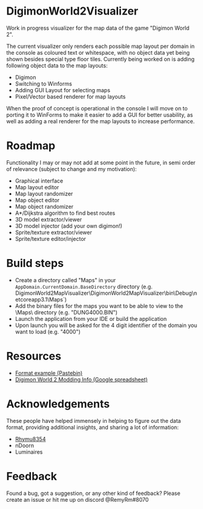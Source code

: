 # DigimonWorld2Visualizer

Work in progress visualizer for the map data of the game "Digimon World 2".

The current visualizer only renders each possible map layout per domain in the console as coloured text or whitespace, with no object data yet being shown besides special type floor tiles.
Currently being worked on is adding following object data to the map layouts:
- Digimon
- Switching to Winforms 
- Adding GUI Layout for selecting maps
- Pixel/Vector based renderer for map layouts

When the proof of concept is operational in the console I will move on to porting it to WinForms to make it easier to add a GUI for better usability, as well as adding a real renderer for the map layouts to increase performance.

# Roadmap

Functionality I may or may not add at some point in the future, in semi order of relevance (subject to change and my motivation):
- Graphical interface
- Map layout editor
- Map layout randomizer
- Map object editor
- Map object randomizer
- A*/Dijkstra algorithm to find best routes
- 3D model extractor/viewer
- 3D model injector (add your own digimon!)
- Sprite/texture extractor/viewer
- Sprite/texture editor/injector

# Build steps

- Create a directory called "Maps" in your `AppDomain.CurrentDomain.BaseDirectory` directory (e.g. DigimonWorld2MapVisualizer\DigimonWorld2MapVisualizer\bin\Debug\netcoreapp3.1\Maps`)
- Add the binary files for the maps you want to be able to view to the \Maps\ directory (e.g. "DUNG4000.BIN")
- Launch the application from your IDE or build the application
- Upon launch you will be asked for the 4 digit identifier of the domain you want to load (e.g. "4000")

# Resources

- [Format example (Pastebin)](https://pastebin.com/pJSjQrna)
- [Digimon World 2 Modding Info (Google spreadsheet)](https://docs.google.com/spreadsheets/d/1UiDU4MsSfxO1vhpK6err1KsLRZM53JUOuYqYhfEFp8o/edit#gid=305512343)

# Acknowledgements

These people have helped immensely in helping to figure out the data format, providing additional insights, and sharing a lot of information:
- [Rhymu8354](https://github.com/rhymu8354/)
- nDoorn 
- Luminaires

# Feedback
Found a bug, got a suggestion, or any other kind of feedback? Please create an issue or hit me up on discord @RemyRm#8070